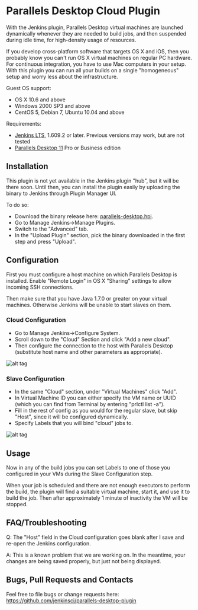 # Parallels Desktop Cloud Plugin #

With the Jenkins plugin, Parallels Desktop virtual machines are launched dynamically whenever they are needed to build jobs, and then suspended during idle time, for high-density usage of resources.

If you develop cross-platform software that targets OS X and iOS, then you probably know you can't run OS X virtual machines on regular PC hardware. For continuous integration, you have to use Mac computers in your setup. With this plugin you can run all your builds on a single "homogeneous" setup and worry less about the infrastructure.

Guest OS support:
* OS X 10.6 and above
* Windows 2000 SP3 and above
* CentOS 5, Debian 7, Ubuntu 10.04 and above

Requirements:
* [Jenkins LTS](https://jenkins-ci.org/changelog-stable), 1.609.2 or later. Previous versions may work, but are not tested
* [Parallels Desktop 11](http://www.parallels.com/products/desktop/) Pro or Business edition

## Installation ##

This plugin is not yet available in the Jenkins plugin "hub", but it will be there soon. Until then, you can install the plugin easily by uploading the binary to Jenkins through Plugin Manager UI.

To do so:
* Download the binary release here: [parallels-desktop.hpi](https://github.com/jenkinsci/parallels-desktop-plugin/releases/download/v0.2/parallels-desktop.hpi).
* Go to Manage Jenkins->Manage Plugins.
* Switch to the "Advanced" tab.
* In the "Upload Plugin" section, pick the binary downloaded in the first step and press "Upload".

## Configuration ##

First you must configure a host machine on which Parallels Desktop is installed. Enable "Remote Login" in OS X "Sharing" settings to allow incoming SSH connections.

Then make sure that you have Java 1.7.0 or greater on your virtual machines. Otherwise Jenkins will be unable to start slaves on them.

### Cloud Configuration ###

* Go to Manage Jenkins->Configure System.
* Scroll down to the "Cloud" Section and click "Add a new cloud".
* Then configure the connection to the host with Parallels Desktop (substitute host name and other parameters as appropriate).

![alt tag](https://raw.githubusercontent.com/Parallels/jenkins-parallels/master/src/main/resources/cloud_config.png?token=AGasieKI4XsJMblErXOWrlR2n7QOlyzxks5V3HPqwA%3D%3D)

### Slave Configuration ###

* In the same "Cloud" section, under "Virtual Machines" click "Add".
* In Virtual Machine ID you can either specify the VM name or UUID (which you can find from Terminal by entering "prlctl list -a").
* Fill in the rest of config as you would for the regular slave, but skip "Host", since it will be configured dynamically.
* Specify Labels that you will bind "cloud" jobs to.

![alt tag](https://raw.githubusercontent.com/Parallels/jenkins-parallels/master/src/main/resources/slave_config.png?token=AGasiSnBRAeyZgiq8VkF3CSicTs97cfyks5V3HPFwA%3D%3D)

## Usage ##

Now in any of the build jobs you can set Labels to one of those you configured in your VMs during the Slave Configuration step.

When your job is scheduled and there are not enough executors to perform the build, the plugin will find a suitable virtual machine, start it, and use it to build the job. Then after approximately 1 minute of inactivity the VM will be stopped.

## FAQ/Troubleshooting ##

Q: The "Host" field in the Cloud configuration goes blank after I save and re-open the Jenkins configuration.

A: This is a known problem that we are working on. In the meantime, your changes are being saved properly, but just not being displayed.

## Bugs, Pull Requests and Contacts ##

Feel free to file bugs or change requests here:
https://github.com/jenkinsci/parallels-desktop-plugin
